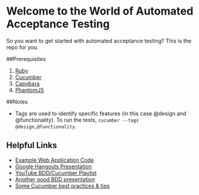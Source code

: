 # Welcome to the World of Automated Acceptance Testing
So you want to get started with automated acceptance testing? This is the repo for you.

##Prerequisites
1. [Ruby](https://www.ruby-lang.org/en/documentation/installation/)
2. [Cucumber](https://cucumber.io/docs/reference/ruby)
3. [Capybara](https://github.com/jnicklas/capybara)
4. [PhantomJS](http://phantomjs.org/)

##Notes
* Tags are used to identify specific features (in this case @design and @functionality). To run the tests, `cucumber --tags @design,@functionality`.

## Helpful Links
* [Example Web Application Code](https://github.com/gnakan/angular-pirate-translator)
* [Google Hangouts Presentation](https://docs.google.com/presentation/d/1vauWnx3KCWyPWXyH55EuOhC4jrGumq4wxlcHrQoDosM/edit?usp=sharing)
* [YouTube BDD/Cucumber Playlist](https://www.youtube.com/playlist?list=PLq5vTMxqKZLLvOGq2ZnS6z4oI8bi3C7OK)
* [Another good BDD presentation](http://www.slideshare.net/bkeepers/behavior-driven-development-with-cucumber-presentation)
* [Some Cucumber best practices & tips](http://eggsonbread.com/2010/09/06/my-cucumber-best-practices-and-tips/)
